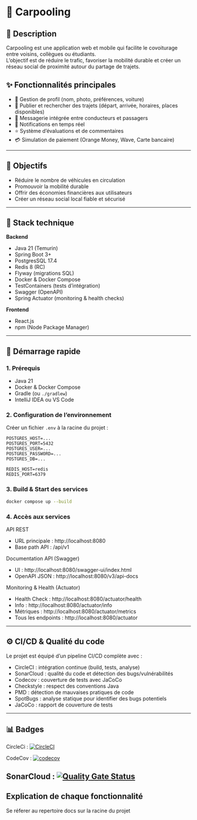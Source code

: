 # 🚗 Carpooling

## 📖 Description
Carpooling est une application web et mobile qui facilite le covoiturage entre voisins, collègues ou étudiants.  
L’objectif est de réduire le trafic, favoriser la mobilité durable et créer un réseau social de proximité autour du partage de trajets.

## ✨ Fonctionnalités principales
- 👤 Gestion de profil (nom, photo, préférences, voiture)
- 📍 Publier et rechercher des trajets (départ, arrivée, horaires, places disponibles)
- 💬 Messagerie intégrée entre conducteurs et passagers
- 🔔 Notifications en temps réel
- ⭐ Système d’évaluations et de commentaires
- 💳 Simulation de paiement (Orange Money, Wave, Carte bancaire)

---

## 🎯 Objectifs
- Réduire le nombre de véhicules en circulation
- Promouvoir la mobilité durable
- Offrir des économies financières aux utilisateurs
- Créer un réseau social local fiable et sécurisé

---

## 🧰 Stack technique

**Backend**
- Java 21 (Temurin)
- Spring Boot 3+
- PostgresSQL 17.4
- Redis 8 (RC)
- Flyway (migrations SQL)
- Docker & Docker Compose
- TestContainers (tests d’intégration)
- Swagger (OpenAPI)
- Spring Actuator (monitoring & health checks)

**Frontend**
- React.js
- npm (Node Package Manager)

---

## 🚀 Démarrage rapide

### 1. Prérequis
- Java 21
- Docker & Docker Compose
- Gradle (ou `./gradlew`)
- IntelliJ IDEA ou VS Code

### 2. Configuration de l’environnement
Créer un fichier `.env` à la racine du projet :
```env
POSTGRES_HOST=...
POSTGRES_PORT=5432
POSTGRES_USER=...
POSTGRES_PASSWORD=...
POSTGRES_DB=...

REDIS_HOST=redis
REDIS_PORT=6379
```

### 3. Build & Start des services

```bash
docker compose up --build
```


### 4. Accès aux services
API REST
- URL principale : http://localhost:8080
- Base path API : /api/v1

Documentation API (Swagger)
- UI : http://localhost:8080/swagger-ui/index.html
- OpenAPI JSON : http://localhost:8080/v3/api-docs

Monitoring & Health (Actuator)
- Health Check : http://localhost:8080/actuator/health
- Info : http://localhost:8080/actuator/info
- Métriques : http://localhost:8080/actuator/metrics
- Tous les endpoints : http://localhost:8080/actuator

---

## ⚙️ CI/CD & Qualité du code

Le projet est équipé d’un pipeline CI/CD complète avec :

- CircleCI : intégration continue (build, tests, analyse)
- SonarCloud : qualité du code et détection des bugs/vulnérabilités
- Codecov : couverture de tests avec JaCoCo
- Checkstyle : respect des conventions Java
- PMD : détection de mauvaises pratiques de code
- SpotBugs : analyse statique pour identifier des bugs potentiels
- JaCoCo : rapport de couverture de tests

---

## 📊 Badges

CircleCi : 
[![CircleCI](https://dl.circleci.com/status-badge/img/gh/Mouhamadou-Ahibou-DIALLO/carpooling/tree/master.svg?style=svg)](https://dl.circleci.com/status-badge/redirect/gh/Mouhamadou-Ahibou-DIALLO/carpooling/tree/master)

CodeCov :
[![codecov](https://codecov.io/gh/Mouhamadou-Ahibou-DIALLO/carpooling/graph/badge.svg?token=OY5CKMR8CB)](https://codecov.io/gh/Mouhamadou-Ahibou-DIALLO/carpooling)

SonarCloud :
[![Quality Gate Status](https://sonarcloud.io/api/project_badges/measure?project=checkout_organisation-diallo01&metric=alert_status)](https://sonarcloud.io/summary/new_code?id=checkout_organisation-diallo01)
---

## Explication de chaque fonctionnalité

Se réferer au repertoire docs sur la racine du projet


